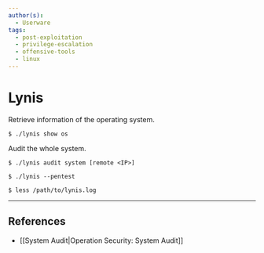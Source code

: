 ```yaml
---
author(s):
  - Userware
tags:
  - post-exploitation
  - privilege-escalation
  - offensive-tools
  - linux
---
```

# Lynis

Retrieve information of the operating system.

```
$ ./lynis show os
```

Audit the whole system.

```
$ ./lynis audit system [remote <IP>]

$ ./lynis --pentest

$ less /path/to/lynis.log
```

---
## References

- [[System Audit|Operation Security: System Audit]]